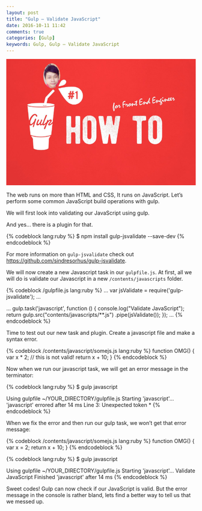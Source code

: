 ```yaml
---
layout: post
title: "Gulp – Validate JavaScript"
date: 2016-10-11 11:42
comments: true
categories: [Gulp]
keywords: Gulp, Gulp – Validate JavaScript
---
```


<p>
  <img src="/images/bunlong_gulp.jpg" width="600" alt="Gulp, Gulp – Validate JavaScript" />
</p>

<p>
  The web runs on more than HTML and CSS, It runs on JavaScript. Let’s perform some common JavaScript build operations with gulp.
</p>

<p>
  We will first look into validating our JavaScript using gulp.
</p>

<p>
  And yes... there is a plugin for that.
</p>

{% codeblock lang:ruby %}
$ npm install gulp-jsvalidate --save-dev
{% endcodeblock %}

<p>
  For more information on <code>gulp-jsvalidate</code> check out <a href="https://github.com/sindresorhus/gulp-jsvalidate" target="_blank">https://github.com/sindresorhus/gulp-jsvalidate</a>.
</p>

<p>
  We will now create a new Javascript task in our <code>gulpfile.js</code>. At first, all we will do is validate our Javascript in a new <code>/contents/javascripts</code> folder.
</p>

{% codeblock /gulpfile.js lang:ruby %}
...
var jsValidate = require('gulp-jsvalidate');
...

...
gulp.task('javascript', function () {
  console.log("Validate JavaScript");
  return gulp.src("contents/javascripts/**.js")
    .pipe(jsValidate());
});
...
{% endcodeblock %}

<p>
  Time to test out our new task and plugin. Create a javascript file and make a syntax error.
</p>

{% codeblock /contents/javascript/somejs.js lang:ruby %}
function OMG() {
  var x * 2; // this is not valid!
  return x + 10;
}
{% endcodeblock %}

<p>
  Now when we run our javascript task, we will get an error message in the terminator:
</p>

{% codeblock lang:ruby %}
$ gulp javascript

Using gulpfile ~/YOUR_DIRECTORY/gulpfile.js
Starting 'javascript'...
'javascript' errored after 14 ms Line 3: Unexpected token *
{% endcodeblock %}

<p>
  When we fix the error and then run our gulp task, we won’t get that error message:
</p>

{% codeblock /contents/javascript/somejs.js lang:ruby %}
function OMG() {
  var x = 2;
  return x + 10;
}
{% endcodeblock %}

{% codeblock lang:ruby %}
$ gulp javascript

Using gulpfile ~/YOUR_DIRECTORY/gulpfile.js
Starting 'javascript'...
Validate JavaScript
Finished 'javascript' after 14 ms
{% endcodeblock %}

<p>
  Sweet codes! Gulp can now check if our JavaScript is valid. But the error message in the console is rather bland, lets find a better way to tell us that we messed up.
</p>
